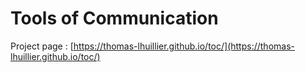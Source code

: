 # Tools of Communication

Project page :
[https://thomas-lhuillier.github.io/toc/](https://thomas-lhuillier.github.io/toc/)
